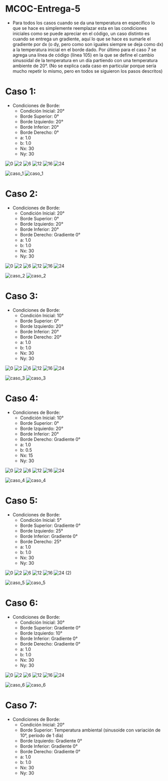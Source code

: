 # MCOC-Entrega-5


* Para todos los casos cuando se da una temperatura en específico lo que se hace es simplemente reemplazar esta en las condiciones iniciales como se puede apreciar en el código, un caso distinto es cuando se entrega un gradiente, aquí lo que se hace es sumarle el gradiente por dx (o dy, pero como son iguales siempre se deja como dx) a la temperatura inicial en el borde dado. Por último para el caso 7 se agrega una línea de código (línea 105) en la que se define el cambio sinusoidal de la temperatura en un día partiendo con una temperatura ambiente de 20°.     (No se explica cada caso en particular porque sería mucho repetir lo mismo, pero en todos se siguieron los pasos descritos)

# Caso 1:
* Condiciones de Borde:
  * Condición Inicial: 20°
  * Borde Superior: 0°
  * Borde Izquierdo: 20°
  * Borde Inferior: 20°
  * Borde Derecho: 0°
  * a: 1.0
  * b: 1.0
  * Nx: 30
  * Ny: 30
  
![0](https://user-images.githubusercontent.com/69210578/98312108-c0d73800-1faf-11eb-809e-aafa21a02342.png)
![2](https://user-images.githubusercontent.com/69210578/98312112-c16fce80-1faf-11eb-8835-67109d159171.png)
![6](https://user-images.githubusercontent.com/69210578/98312114-c2086500-1faf-11eb-8015-18c78ba10dd2.png) 
![12](https://user-images.githubusercontent.com/69210578/98312116-c2a0fb80-1faf-11eb-8a54-738e739ee7c5.png)
![16](https://user-images.githubusercontent.com/69210578/98312117-c2a0fb80-1faf-11eb-91d8-df940a5d2099.png)
![24](https://user-images.githubusercontent.com/69210578/98312119-c3399200-1faf-11eb-88a4-a73a5594ef4a.png)

![caso_1](https://user-images.githubusercontent.com/69210578/98310764-9637b000-1fac-11eb-8a4c-739b7f29d2f2.png)
![caso_1](https://user-images.githubusercontent.com/69210578/98310779-a059ae80-1fac-11eb-85c5-2d71c9177df8.gif)


# Caso 2:
* Condiciones de Borde:
  * Condición Inicial: 20°
  * Borde Superior: 0°
  * Borde Izquierdo: 20°
  * Borde Inferior: 20°
  * Borde Derecho: Gradiente 0°
  * a: 1.0
  * b: 1.0
  * Nx: 30
  * Ny: 30
  
  
![0](https://user-images.githubusercontent.com/69210578/98312200-fb40d500-1faf-11eb-87da-f0cffcd5c474.png)
![2](https://user-images.githubusercontent.com/69210578/98312202-fb40d500-1faf-11eb-889b-23a0b6b27982.png)
![6](https://user-images.githubusercontent.com/69210578/98312204-fbd96b80-1faf-11eb-9e3f-45cb61972d81.png)
![12](https://user-images.githubusercontent.com/69210578/98312194-fa0fa800-1faf-11eb-9359-bd3eb57d57c4.png)
![16](https://user-images.githubusercontent.com/69210578/98312197-faa83e80-1faf-11eb-8526-290d21b0c61a.png)
![24](https://user-images.githubusercontent.com/69210578/98312198-faa83e80-1faf-11eb-9ecb-2a42430f07d3.png)
  
![caso_2](https://user-images.githubusercontent.com/69210578/98310797-aa7bad00-1fac-11eb-8e58-100ee4978f30.gif)
![caso_2](https://user-images.githubusercontent.com/69210578/98310810-b0718e00-1fac-11eb-9acb-c56822b3671a.png)

# Caso 3:
* Condiciones de Borde:
  * Condición Inicial: 10°
  * Borde Superior: 0°
  * Borde Izquierdo: 20°
  * Borde Inferior: 20°
  * Borde Derecho: 20°
  * a: 1.0
  * b: 1.0
  * Nx: 30
  * Ny: 30
 
![0](https://user-images.githubusercontent.com/69210578/98312281-1dd2ee00-1fb0-11eb-8192-47b8fe6590c1.png)
![2](https://user-images.githubusercontent.com/69210578/98312283-1e6b8480-1fb0-11eb-91b9-3b1c266c2a39.png)
![6](https://user-images.githubusercontent.com/69210578/98312284-1e6b8480-1fb0-11eb-8b1e-a84f1538f471.png)
![12](https://user-images.githubusercontent.com/69210578/98312277-1ca1c100-1fb0-11eb-889d-f9ce7811c347.png)
![16](https://user-images.githubusercontent.com/69210578/98312278-1d3a5780-1fb0-11eb-9453-107368e67975.png)
![24](https://user-images.githubusercontent.com/69210578/98312279-1dd2ee00-1fb0-11eb-9723-d51c4b9e946a.png)


![caso_3](https://user-images.githubusercontent.com/69210578/98310827-b6676f00-1fac-11eb-8de5-a6ce6801a8b2.gif)
![caso_3](https://user-images.githubusercontent.com/69210578/98310830-b7989c00-1fac-11eb-8664-54e6b38c7378.png)

# Caso 4:
* Condiciones de Borde:
  * Condición Inicial: 10°
  * Borde Superior: 0°
  * Borde Izquierdo: 20°
  * Borde Inferior: 20°
  * Borde Derecho: Gradiente 0°
  * a: 1.0
  * b: 0.5
  * Nx: 15
  * Ny: 30
  
 
![0](https://user-images.githubusercontent.com/69210578/98312319-38a56280-1fb0-11eb-83d7-6721a6351b10.png)
![2](https://user-images.githubusercontent.com/69210578/98312320-393df900-1fb0-11eb-98ef-f534ebf82266.png)
![6](https://user-images.githubusercontent.com/69210578/98312321-39d68f80-1fb0-11eb-9e2a-ffb99f870c77.png)
![12](https://user-images.githubusercontent.com/69210578/98312313-37743580-1fb0-11eb-93d7-4ba1aca94a23.png)
![16](https://user-images.githubusercontent.com/69210578/98312316-380ccc00-1fb0-11eb-857c-08fff942d571.png)
![24](https://user-images.githubusercontent.com/69210578/98312317-38a56280-1fb0-11eb-8531-8ce2fe060c36.png)

![caso_4](https://user-images.githubusercontent.com/69210578/98310837-bb2c2300-1fac-11eb-9397-e03d91d09f72.gif)
![caso_4](https://user-images.githubusercontent.com/69210578/98310842-be271380-1fac-11eb-9b4c-694dda222337.png)

# Caso 5:
* Condiciones de Borde:
  * Condición Inicial: 5°
  * Borde Superior: Gradiente 0°
  * Borde Izquierdo: 25°
  * Borde Inferior: Gradiente 0°
  * Borde Derecho: 25°
  * a: 1.0
  * b: 1.0
  * Nx: 30
  * Ny: 30


![0](https://user-images.githubusercontent.com/69210578/98312350-4d81f600-1fb0-11eb-86de-5a24a4506ca2.png)
![2](https://user-images.githubusercontent.com/69210578/98312351-4d81f600-1fb0-11eb-9f4f-5eac9cabbfbe.png)
![6](https://user-images.githubusercontent.com/69210578/98312353-4e1a8c80-1fb0-11eb-9224-b6a9672223f7.png)
![12](https://user-images.githubusercontent.com/69210578/98312345-4c50c900-1fb0-11eb-830c-a5a8314c72f6.png)
![16](https://user-images.githubusercontent.com/69210578/98312347-4ce95f80-1fb0-11eb-95b6-2149f48f34bf.png)
![24 (2)](https://user-images.githubusercontent.com/69210578/98312348-4ce95f80-1fb0-11eb-994b-f9f0c94130cd.png)


![caso_5](https://user-images.githubusercontent.com/69210578/98310847-c1220400-1fac-11eb-8880-9c01786ecce0.gif)
![caso_5](https://user-images.githubusercontent.com/69210578/98310851-c2533100-1fac-11eb-95f6-d730b3a659e2.png)

# Caso 6:
* Condiciones de Borde:
  * Condición Inicial: 30°
  * Borde Superior: Gradiente 0°
  * Borde Izquierdo: 10°
  * Borde Inferior: Gradiente 0°
  * Borde Derecho: Gradiente 0°
  * a: 1.0
  * b: 1.0
  * Nx: 30
  * Ny: 30
  
  
![0](https://user-images.githubusercontent.com/69210578/98312395-638fb680-1fb0-11eb-9e58-7e8848f20629.png)
![2](https://user-images.githubusercontent.com/69210578/98312396-638fb680-1fb0-11eb-9b8f-04a0702b0cb5.png)
![6](https://user-images.githubusercontent.com/69210578/98312397-64284d00-1fb0-11eb-8f49-d141824d5430.png)
![12](https://user-images.githubusercontent.com/69210578/98312390-625e8980-1fb0-11eb-92f2-f1a0ef42fb46.png)
![16](https://user-images.githubusercontent.com/69210578/98312392-62f72000-1fb0-11eb-9c1f-7e366f4c3fcb.png)
![24](https://user-images.githubusercontent.com/69210578/98312394-62f72000-1fb0-11eb-9bac-dbf5f1aa5a9a.png)


![caso_6](https://user-images.githubusercontent.com/69210578/98310857-c8491200-1fac-11eb-91a7-8ce775ebdfc4.gif)
![caso_6](https://user-images.githubusercontent.com/69210578/98310860-ca12d580-1fac-11eb-8178-fc629f353344.png)

# Caso 7:
* Condiciones de Borde:
  * Condición Inicial: 20°
  * Borde Superior: Temperatura ambiental (sinusoide con variación de 10°, período de 1 día)
  * Borde Izquierdo: Gradiente 0°
  * Borde Inferior: Gradiente 0°
  * Borde Derecho: Gradiente 0°
  * a: 1.0
  * b: 1.0
  * Nx: 30
  * Ny: 30
  
